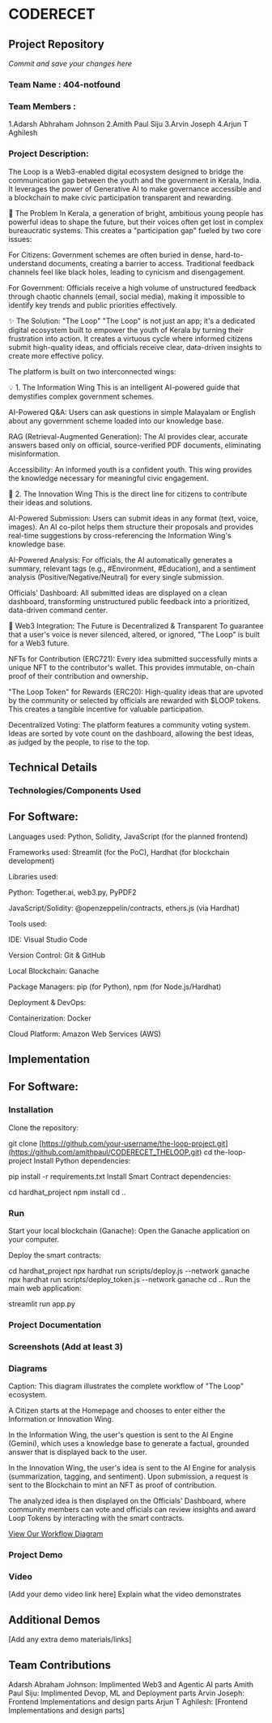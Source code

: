 # CODERECET

## Project Repository
*Commit and save your changes here*

### Team Name : 404-notfound
### Team Members : 
1.Adarsh Abhraham Johnson
2.Amith Paul Siju
3.Arvin Joseph
4.Arjun T Aghilesh


### Project Description: 
The Loop is a Web3-enabled digital ecosystem designed to bridge the communication gap between the youth and the government in Kerala, India. It leverages the power of Generative AI to make governance accessible and a blockchain to make civic participation transparent and rewarding.

🎯 The Problem
In Kerala, a generation of bright, ambitious young people has powerful ideas to shape the future, but their voices often get lost in complex bureaucratic systems. This creates a "participation gap" fueled by two core issues:

For Citizens: Government schemes are often buried in dense, hard-to-understand documents, creating a barrier to access. Traditional feedback channels feel like black holes, leading to cynicism and disengagement.

For Government: Officials receive a high volume of unstructured feedback through chaotic channels (email, social media), making it impossible to identify key trends and public priorities effectively.

✨ The Solution: "The Loop"
"The Loop" is not just an app; it's a dedicated digital ecosystem built to empower the youth of Kerala by turning their frustration into action. It creates a virtuous cycle where informed citizens submit high-quality ideas, and officials receive clear, data-driven insights to create more effective policy.

The platform is built on two interconnected wings:

💡 1. The Information Wing
This is an intelligent AI-powered guide that demystifies complex government schemes.

AI-Powered Q&A: Users can ask questions in simple Malayalam or English about any government scheme loaded into our knowledge base.

RAG (Retrieval-Augmented Generation): The AI provides clear, accurate answers based only on official, source-verified PDF documents, eliminating misinformation.

Accessibility: An informed youth is a confident youth. This wing provides the knowledge necessary for meaningful civic engagement.

🚀 2. The Innovation Wing
This is the direct line for citizens to contribute their ideas and solutions.

AI-Powered Submission: Users can submit ideas in any format (text, voice, images). An AI co-pilot helps them structure their proposals and provides real-time suggestions by cross-referencing the Information Wing's knowledge base.

AI-Powered Analysis: For officials, the AI automatically generates a summary, relevant tags (e.g., #Environment, #Education), and a sentiment analysis (Positive/Negative/Neutral) for every single submission.

Officials' Dashboard: All submitted ideas are displayed on a clean dashboard, transforming unstructured public feedback into a prioritized, data-driven command center.

🔗 Web3 Integration: The Future is Decentralized & Transparent
To guarantee that a user's voice is never silenced, altered, or ignored, "The Loop" is built for a Web3 future.

NFTs for Contribution (ERC721): Every idea submitted successfully mints a unique NFT to the contributor's wallet. This provides immutable, on-chain proof of their contribution and ownership.

"The Loop Token" for Rewards (ERC20): High-quality ideas that are upvoted by the community or selected by officials are rewarded with $LOOP tokens. This creates a tangible incentive for valuable participation.

Decentralized Voting: The platform features a community voting system. Ideas are sorted by vote count on the dashboard, allowing the best ideas, as judged by the people, to rise to the top.

## Technical Details

### Technologies/Components Used

## For Software:

Languages used: Python, Solidity, JavaScript (for the planned frontend)

Frameworks used: Streamlit (for the PoC), Hardhat (for blockchain development)

Libraries used:

Python: Together.ai, web3.py, PyPDF2

JavaScript/Solidity: @openzeppelin/contracts, ethers.js (via Hardhat)

Tools used:

IDE: Visual Studio Code

Version Control: Git & GitHub

Local Blockchain: Ganache

Package Managers: pip (for Python), npm (for Node.js/Hardhat)

Deployment & DevOps:

Containerization: Docker

Cloud Platform: Amazon Web Services (AWS)

## Implementation

## For Software:

### Installation
Clone the repository:

git clone [https://github.com/your-username/the-loop-project.git](https://github.com/amithpaul/CODERECET_THELOOP.git)
cd the-loop-project
Install Python dependencies:

pip install -r requirements.txt
Install Smart Contract dependencies:

cd hardhat_project
npm install
cd ..


### Run
Start your local blockchain (Ganache): Open the Ganache application on your computer.

Deploy the smart contracts:

cd hardhat_project
npx hardhat run scripts/deploy.js --network ganache
npx hardhat run scripts/deploy_token.js --network ganache
cd ..
Run the main web application:

streamlit run app.py

### Project Documentation

### Screenshots (Add at least 3)

### Diagrams

Caption: This diagram illustrates the complete workflow of "The Loop" ecosystem.

A Citizen starts at the Homepage and chooses to enter either the Information or Innovation Wing.

In the Information Wing, the user's question is sent to the AI Engine (Gemini), which uses a knowledge base to generate a factual, grounded answer that is displayed back to the user.

In the Innovation Wing, the user's idea is sent to the AI Engine for analysis (summarization, tagging, and sentiment). Upon submission, a request is sent to the Blockchain to mint an NFT as proof of contribution.

The analyzed idea is then displayed on the Officials' Dashboard, where community members can vote and officials can review insights and award Loop Tokens by interacting with the smart contracts.


[View Our Workflow Diagram](https://drive.google.com/file/d/1122-9lGUxz3NzqaEFgbRkBA4BO954bfF/view?usp=drive_link)




### Project Demo

### Video
[Add your demo video link here] Explain what the video demonstrates

## Additional Demos
[Add any extra demo materials/links]

## Team Contributions
Adarsh Abraham Johnson: Implimented Web3 and Agentic AI parts 
Amith Paul Siju: Implimented Devop, ML and Deployment parts
Arvin Joseph: Frontend Implementations and design parts
Arjun T Aghilesh: [Frontend Implementations and design parts]


